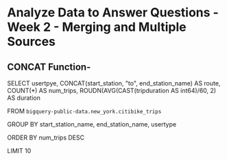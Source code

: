 # Analyze Data to Answer Questions - Week 2 - Merging and Multiple Sources


## CONCAT Function- 
SELECT
  usertpye, 
  CONCAT(start_station, "to", end_station_name) AS route, 
  COUNT(*) AS num_trips, 
  ROUDN(AVG(CAST(tripduration AS int64)/60, 2) AS duration

FROM
  `bigquery-public-data.new_york.citibike_trips`

GROUP BY
  start_station_name, end_station_name, usertype

ORDER BY
  num_trips DESC
 
LIMIT
  10
  
  

